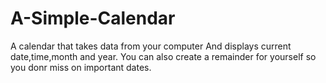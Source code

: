 # A-Simple-Calendar
A calendar that takes data from your computer
And displays current date,time,month and year.
You can also  create a remainder for
yourself so you donr miss on important dates.
